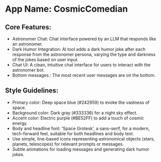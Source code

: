 # **App Name**: CosmicComedian

## Core Features:

- Astronomer Chat: Chat interface powered by an LLM that responds like an astronomer.
- Dark Humor Integration: AI tool adds a dark humor joke after each response from the astronomer persona, varying the type and darkness of the jokes based on user input.
- Chat UI: A clean, intuitive chat interface for users to interact with the astronomer bot.
- Bottom messages.: The most recent user messages are on the bottom.

## Style Guidelines:

- Primary color: Deep space blue (#242959) to evoke the vastness of space.
- Background color: Dark gray (#333336) for a night sky effect.
- Accent color: Electric purple (#BE52FF) to add a touch of cosmic energy.
- Body and headline font: 'Space Grotesk', a sans-serif, for a modern, tech-forward feel, suitable for both headlines and body text.
- Use simple, line-based icons representing astronomical objects (stars, planets, telescopes) for relevant prompts or messages.
- Subtle animations for loading messages and generating dark humor jokes.
